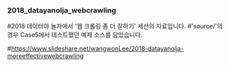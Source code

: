 ### 2018_datayanolja_webcrawling
#2018 데이터야 놀자에서 '웹 크롤링 좀 더 잘하기' 세션의 자료입니다.
#'source/'의 경우 Case5에서 테스트했던 예제 소스를 담았습니다.

#https://www.slideshare.net/wangwonLee/2018-datayanolja-moreeffectivewebcrawling
